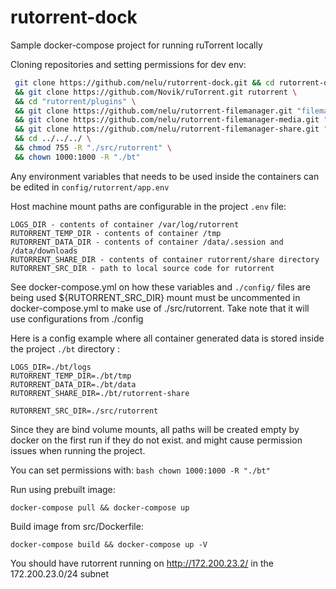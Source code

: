 # rutorrent-dock

Sample docker-compose project for running ruTorrent locally

Cloning repositories and setting permissions for dev env:
```bash
 git clone https://github.com/nelu/rutorrent-dock.git && cd rutorrent-dock/src \
 && git clone https://github.com/Novik/ruTorrent.git rutorrent \
 && cd "rutorrent/plugins" \
 && git clone https://github.com/nelu/rutorrent-filemanager.git "filemanager" \
 && git clone https://github.com/nelu/rutorrent-filemanager-media.git "filemanager-media" \
 && git clone https://github.com/nelu/rutorrent-filemanager-share.git "filemanager-share" \
 && cd ../../../ \
 && chmod 755 -R "./src/rutorrent" \
 && chown 1000:1000 -R "./bt"
```


Any environment variables that needs to be used inside the containers can be edited in `config/rutorrent/app.env`

Host machine mount paths are configurable in the project `.env` file:
 ```
 LOGS_DIR - contents of container /var/log/rutorrent
 RUTORRENT_TEMP_DIR - contents of container /tmp
 RUTORRENT_DATA_DIR - contents of container /data/.session and /data/downloads
 RUTORRENT_SHARE_DIR - contents of container rutorrent/share directory
 RUTORRENT_SRC_DIR - path to local source code for rutorrent
 ```
See docker-compose.yml on how these variables and `./config/` files are being used 
${RUTORRENT_SRC_DIR} mount must be uncommented in docker-compose.yml to make use of ./src/rutorrent. Take note that it will use configurations from ./config

Here is a config example where all container generated data is stored inside the project `./bt` directory :
```dotenv
LOGS_DIR=./bt/logs
RUTORRENT_TEMP_DIR=./bt/tmp
RUTORRENT_DATA_DIR=./bt/data
RUTORRENT_SHARE_DIR=./bt/rutorrent-share

RUTORRENT_SRC_DIR=./src/rutorrent
```
Since they are bind volume mounts, all paths will be created empty by docker on the first run if they do not exist.
and might cause permission issues when running the project.

You can set permissions with:
```bash chown 1000:1000 -R "./bt" ```


Run using prebuilt image:

``` docker-compose pull && docker-compose up ```


Build image from src/Dockerfile:

``` docker-compose build && docker-compose up -V ```

You should have rutorrent running on http://172.200.23.2/ in the 172.200.23.0/24 subnet
